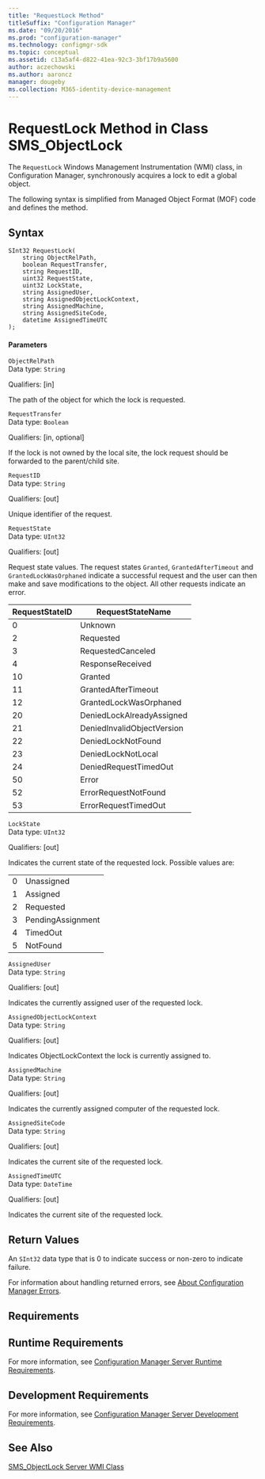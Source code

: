 ```yaml
---
title: "RequestLock Method"
titleSuffix: "Configuration Manager"
ms.date: "09/20/2016"
ms.prod: "configuration-manager"
ms.technology: configmgr-sdk
ms.topic: conceptual
ms.assetid: c13a5af4-d822-41ea-92c3-3bf17b9a5600
author: aczechowski
ms.author: aaroncz
manager: dougeby
ms.collection: M365-identity-device-management
---
```

# RequestLock Method in Class SMS_ObjectLock
The `RequestLock` Windows Management Instrumentation (WMI) class, in Configuration Manager, synchronously acquires a lock to edit a global object.  

 The following syntax is simplified from Managed Object Format (MOF) code and defines the method.  

## Syntax  

```  
SInt32 RequestLock(  
    string ObjectRelPath,   
    boolean RequestTransfer,   
    string RequestID,   
    uint32 RequestState,   
    uint32 LockState,   
    string AssignedUser,   
    string AssignedObjectLockContext,   
    string AssignedMachine,   
    string AssignedSiteCode,   
    datetime AssignedTimeUTC  
);  
```  

#### Parameters  
 `ObjectRelPath`  
 Data type: `String`  

 Qualifiers: [in]  

 The path of the object for which the lock is requested.  

 `RequestTransfer`  
 Data type: `Boolean`  

 Qualifiers: [in, optional]  

 If the lock is not owned by the local site, the lock request should be forwarded to the parent/child site.  

 `RequestID`  
 Data type: `String`  

 Qualifiers: [out]  

 Unique identifier of the request.  

 `RequestState`  
 Data type: `UInt32`  

 Qualifiers: [out]  

 Request state values. The request states `Granted`, `GrantedAfterTimeout` and `GrantedLockWasOrphaned` indicate a successful request and the user can then make and save modifications to the object. All other requests indicate an error.  

|RequestStateID|RequestStateName|  
|--------------------|----------------------|  
|0|Unknown|  
|2|Requested|  
|3|RequestedCanceled|  
|4|ResponseReceived|  
|10|Granted|  
|11|GrantedAfterTimeout|  
|12|GrantedLockWasOrphaned|  
|20|DeniedLockAlreadyAssigned|  
|21|DeniedInvalidObjectVersion|  
|22|DeniedLockNotFound|  
|23|DeniedLockNotLocal|  
|24|DeniedRequestTimedOut|  
|50|Error|  
|52|ErrorRequestNotFound|  
|53|ErrorRequestTimedOut|  

 `LockState`  
 Data type: `UInt32`  

 Qualifiers: [out]  

 Indicates the current state of the requested lock. Possible values are:  

|||  
|-|-|  
|0|Unassigned|  
|1|Assigned|  
|2|Requested|  
|3|PendingAssignment|  
|4|TimedOut|  
|5|NotFound|  

 `AssignedUser`  
 Data type: `String`  

 Qualifiers: [out]  

 Indicates the currently assigned user of the requested lock.  

 `AssignedObjectLockContext`  
 Data type: `String`  

 Qualifiers: [out]  

 Indicates ObjectLockContext the lock is currently assigned to.  

 `AssignedMachine`  
 Data type: `String`  

 Qualifiers: [out]  

 Indicates the currently assigned computer of the requested lock.  

 `AssignedSiteCode`  
 Data type: `String`  

 Qualifiers: [out]  

 Indicates the current site of the requested lock.  

 `AssignedTimeUTC`  
 Data type: `DateTime`  

 Qualifiers: [out]  

 Indicates the current site of the requested lock.  

## Return Values  
 An `SInt32` data type that is 0 to indicate success or non-zero to indicate failure.  

 For information about handling returned errors, see [About Configuration Manager Errors](../../../develop/core/understand/about-configuration-manager-errors.md).  

## Requirements  

## Runtime Requirements  
 For more information, see [Configuration Manager Server Runtime Requirements](../../../develop/core/reqs/server-runtime-requirements.md).  

## Development Requirements  
 For more information, see [Configuration Manager Server Development Requirements](../../../develop/core/reqs/server-development-requirements.md).  

## See Also  
 [SMS_ObjectLock Server WMI Class](../../../develop/reference/misc/sms_objectlock-server-wmi-class.md)
